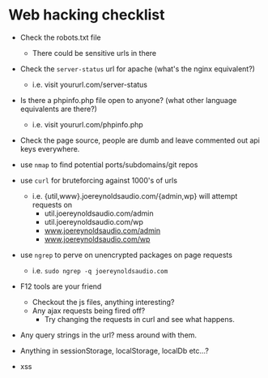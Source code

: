 # Web hacking checklist

- Check the robots.txt file
    - There could be sensitive urls in there

- Check the `server-status` url for apache (what's the nginx equivalent?)
    - i.e. visit yoururl.com/server-status

- Is there a phpinfo.php file open to anyone? (what other language equivalents are there?)
    - i.e. visit yoururl.com/phpinfo.php

- Check the page source, people are dumb and leave commented out api keys everywhere.

- use `nmap` to find potential ports/subdomains/git repos
 
- use `curl` for bruteforcing against 1000's of urls
    - i.e. {util,www}.joereynoldsaudio.com/{admin,wp} will attempt requests on
        - util.joereynoldsaudio.com/admin
        - util.joereynoldsaudio.com/wp
        - www.joereynoldsaudio.com/admin
        - www.joereynoldsaudio.com/wp

- use `ngrep` to perve on unencrypted packages on page requests
    - i.e. `sudo ngrep -q joereynoldsaudio.com`

- F12 tools are your friend
    - Checkout the js files, anything interesting?
    - Any ajax requests being fired off? 
        - Try changing the requests in curl and see what happens.

- Any query strings in the url? mess around with them.
- Anything in sessionStorage, localStorage, localDb etc...?
- xss
